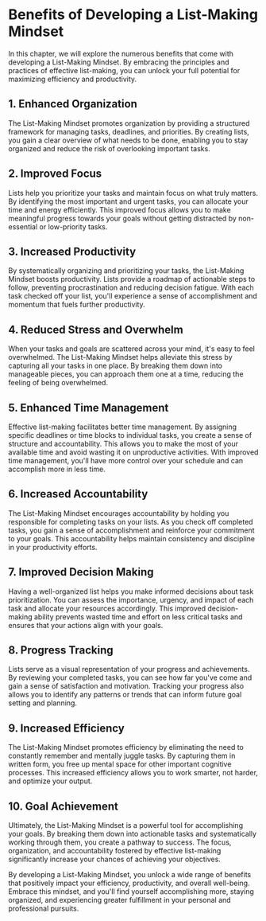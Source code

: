 Benefits of Developing a List-Making Mindset
========================================================

In this chapter, we will explore the numerous benefits that come with developing a List-Making Mindset. By embracing the principles and practices of effective list-making, you can unlock your full potential for maximizing efficiency and productivity.

**1. Enhanced Organization**
----------------------------

The List-Making Mindset promotes organization by providing a structured framework for managing tasks, deadlines, and priorities. By creating lists, you gain a clear overview of what needs to be done, enabling you to stay organized and reduce the risk of overlooking important tasks.

**2. Improved Focus**
---------------------

Lists help you prioritize your tasks and maintain focus on what truly matters. By identifying the most important and urgent tasks, you can allocate your time and energy efficiently. This improved focus allows you to make meaningful progress towards your goals without getting distracted by non-essential or low-priority tasks.

**3. Increased Productivity**
-----------------------------

By systematically organizing and prioritizing your tasks, the List-Making Mindset boosts productivity. Lists provide a roadmap of actionable steps to follow, preventing procrastination and reducing decision fatigue. With each task checked off your list, you'll experience a sense of accomplishment and momentum that fuels further productivity.

**4. Reduced Stress and Overwhelm**
-----------------------------------

When your tasks and goals are scattered across your mind, it's easy to feel overwhelmed. The List-Making Mindset helps alleviate this stress by capturing all your tasks in one place. By breaking them down into manageable pieces, you can approach them one at a time, reducing the feeling of being overwhelmed.

**5. Enhanced Time Management**
-------------------------------

Effective list-making facilitates better time management. By assigning specific deadlines or time blocks to individual tasks, you create a sense of structure and accountability. This allows you to make the most of your available time and avoid wasting it on unproductive activities. With improved time management, you'll have more control over your schedule and can accomplish more in less time.

**6. Increased Accountability**
-------------------------------

The List-Making Mindset encourages accountability by holding you responsible for completing tasks on your lists. As you check off completed tasks, you gain a sense of accomplishment and reinforce your commitment to your goals. This accountability helps maintain consistency and discipline in your productivity efforts.

**7. Improved Decision Making**
-------------------------------

Having a well-organized list helps you make informed decisions about task prioritization. You can assess the importance, urgency, and impact of each task and allocate your resources accordingly. This improved decision-making ability prevents wasted time and effort on less critical tasks and ensures that your actions align with your goals.

**8. Progress Tracking**
------------------------

Lists serve as a visual representation of your progress and achievements. By reviewing your completed tasks, you can see how far you've come and gain a sense of satisfaction and motivation. Tracking your progress also allows you to identify any patterns or trends that can inform future goal setting and planning.

**9. Increased Efficiency**
---------------------------

The List-Making Mindset promotes efficiency by eliminating the need to constantly remember and mentally juggle tasks. By capturing them in written form, you free up mental space for other important cognitive processes. This increased efficiency allows you to work smarter, not harder, and optimize your output.

**10. Goal Achievement**
------------------------

Ultimately, the List-Making Mindset is a powerful tool for accomplishing your goals. By breaking them down into actionable tasks and systematically working through them, you create a pathway to success. The focus, organization, and accountability fostered by effective list-making significantly increase your chances of achieving your objectives.

By developing a List-Making Mindset, you unlock a wide range of benefits that positively impact your efficiency, productivity, and overall well-being. Embrace this mindset, and you'll find yourself accomplishing more, staying organized, and experiencing greater fulfillment in your personal and professional pursuits.
